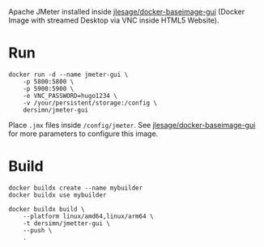 
Apache JMeter installed inside [jlesage/docker-baseimage-gui](https://github.com/jlesage/docker-baseimage-gui) (Docker Image with streamed Desktop via VNC inside HTML5 Website).

# Run

    docker run -d --name jmeter-gui \
        -p 5800:5800 \
        -p 5900:5900 \
        -e VNC_PASSWORD=hugo1234 \
        -v /your/persistent/storage:/config \
        dersimn/jmeter-gui

Place `.jmx` files inside `/config/jmeter`. See [jlesage/docker-baseimage-gui](https://github.com/jlesage/docker-baseimage-gui) for more parameters to configure this image.

# Build

    docker buildx create --name mybuilder
    docker buildx use mybuilder

    docker buildx build \
        --platform linux/amd64,linux/arm64 \
        -t dersimn/jmetter-gui \
        --push \
        .

